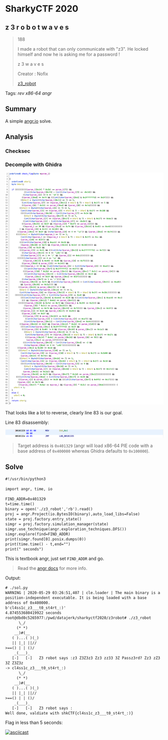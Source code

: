 # SharkyCTF 2020

## z 3 r o b o t w a v e s

> 188
>
> I made a robot that can only communicate with "z3". He locked himself and now he is asking me for a password !
> 
> z 3 w a v e s
> 
> Creator : Nofix
>
> [z3_robot](z3_robot)

Tags: _rev_ _x86-64_ _angr_


## Summary

A simple [angr.io](angr.io) solve.


## Analysis

### Checksec

### Decompile with Ghidra

![](check_flag.png)

That looks like a lot to reverse, clearly line 83 is our goal.

Line 83 disassembly:

![](here.png)

> Target address is `0x401329` (angr will load x86-64 PIE code with a base address of `0x400000` whereas Ghidra defaults to `0x100000`).

## Solve

```
#!/usr/bin/python3

import angr, time, io

FIND_ADDR=0x401329
t=time.time()
binary = open('./z3_robot','rb').read()
proj = angr.Project(io.BytesIO(binary),auto_load_libs=False)
state = proj.factory.entry_state()
simgr = proj.factory.simulation_manager(state)
simgr.use_technique(angr.exploration_techniques.DFS())
simgr.explore(find=FIND_ADDR)
print(simgr.found[0].posix.dumps(0))
print(time.time() - t,end="")
print(" seconds")
```

This is textbook angr, just set `FIND_ADDR` and go.

> Read the [angr docs](https://docs.angr.io/) for more info.

Output:

```
# ./sol.py
WARNING | 2020-05-29 03:26:51,407 | cle.loader | The main binary is a position-independent executable. It is being loaded with a base address of 0x400000.
b'cl4ss1c_z3___t0_st4rt_:)'
4.874553680419922 seconds
root@dbd0c5265977:/pwd/datajerk/sharkyctf2020/z3robot# ./z3_robot
      \_/
     (* *)
    __)#(__
   ( )...( )(_)
   || |_| ||//
>==() | | ()/
    _(___)_
   [-]   [-]   Z3 robot says :z3 Z3Z3z3 Zz3 zz33 3Z Passz3rd? Zz3 zZ3 3Z Z3Z3z
-> cl4ss1c_z3___t0_st4rt_:)
      \_/
     (* *)
    __)#(__
   ( )...( )(_)
   || |_| ||//
>==() | | ()/
    _(___)_
   [-]   [-]   Z3 robot says :
Well done, valdiate with shkCTF{cl4ss1c_z3___t0_st4rt_:)}
```

Flag in less than 5 seconds:

[![asciicast](https://asciinema.org/a/BmsSNR1oIh9U4LNIZmidsNfaK.svg)](https://asciinema.org/a/BmsSNR1oIh9U4LNIZmidsNfaK)